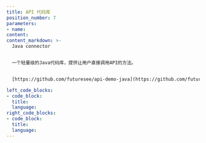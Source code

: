 ```yaml
---
title: API 代码库
position_number: 7
parameters:
- name:
content:
content_markdown: >-
  Java connector


  一个轻量级的Java代码库，提供让用户直接调用API的方法。


  [https://github.com/futuresee/api-demo-java](https://github.com/futuresee/api-demo-java)

left_code_blocks:
- code_block:
  title:
  language:
right_code_blocks:
- code_block:
  title:
  language:
---
```

